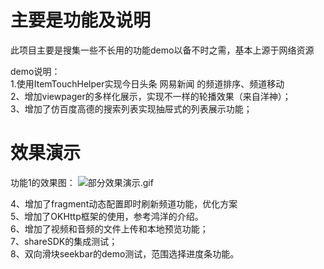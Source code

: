 # 主要是功能及说明
此项目主要是搜集一些不长用的功能demo以备不时之需，基本上源于网络资源

demo说明：</br>
1.使用ItemTouchHelper实现今日头条 网易新闻 的频道排序、频道移动</br>
2、增加viewpager的多样化展示，实现不一样的轮播效果（来自洋神）；</br>
3、增加了仿百度高德的搜索列表实现抽屉式的列表展示功能；

# 效果演示
功能1的效果图：
![部分效果演示.gif](http://upload-images.jianshu.io/upload_images/937851-2df50ff9833dd386.gif?imageMogr2/auto-orient/strip)


4、增加了fragment动态配置即时刷新频道功能，优化方案</br>
5、增加了OKHttp框架的使用，参考鸿洋的介绍。</br>
6、增加了视频和音频的文件上传和本地预览功能；</br>
7、shareSDK的集成测试；</br>
8、双向滑块seekbar的demo测试，范围选择进度条功能。
